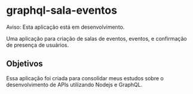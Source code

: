 # graphql-sala-eventos

Aviso: Esta aplicação está em desenvolvimento.

Uma aplicação para criação de salas de eventos, eventos, e confirmação de presença de usuários.

## Objetivos
Essa aplicação foi criada para consolidar meus estudos sobre o desenvolvimento de APIs utilizando Nodejs e GraphQL.
